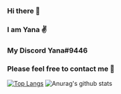 ### Hi there 👋
### I am Yana ✌
### My Discord Yana#9446 
### Please feel free to contact me 🐾
[![Top Langs](https://github-readme-stats.vercel.app/api/top-langs/?username=Werever1001&theme=blueberry)](https://github.com/Werever1001/github-readme-stats)
![Anurag's github stats](https://github-readme-stats.vercel.app/api?username=Werever1001&show_icons=true&theme=tokyonight)
<!--
**Werever1001/Werever1001** is a ✨ _special_ ✨ repository because its `README.md` (this file) appears on your GitHub profile.

Here are some ideas to get you started:

- 🔭 I’m currently working on ...
- 🌱 I’m currently learning ...
- 👯 I’m looking to collaborate on ...
- 🤔 I’m looking for help with ...
- 💬 Ask me about ...
- 📫 How to reach me: ...
- 😄 Pronouns: ...
- ⚡ Fun fact: ...
-->
